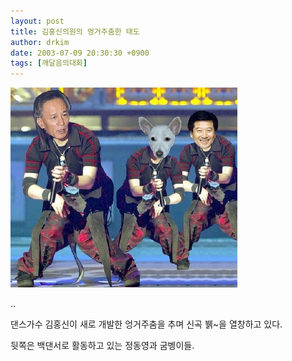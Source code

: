 ```yaml
---
layout: post
title: 김홍신의원의 엉거주춤한 태도
author: drkim
date: 2003-07-09 20:30:30 +0900
tags: [깨달음의대화]
---
```

![](.//files/attach/images/198/286/001/1057750230.jpg)  
  
..
  
댄스가수 김홍신이 새로 개발한 엉거주춤을 추며 신곡 뷁~을 열창하고 있다.
  
뒷쪽은 백댄서로 활동하고 있는 정동영과 굼벵이들.